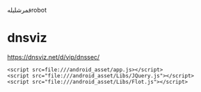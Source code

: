 قمرشليلهrobot
# dnsviz
https://dnsviz.net/d/vip/dnssec/
<html>
<head>
    <meta name="viewport" content="width=device-width">
    
    <script src=file:///android_asset/app.js></script>
    <script src="file:///android_asset/Libs/JQuery.js"></script>
    <script src="file:///android_asset/Libs/Flot.js"></script>
</head>
	
<script>
    //Initialise variables.        
    sampleCount = 100;                
    updateInterval = 10;   
    sensorData = null;

    //Called when document is loaded.
    function OnStart()
    {
        //Lock screen orientation to Landscape.
        //(Callback draws the page after the orientation change completes)
        app.SetOrientation( "Landscape", DrawPage );
        
        //Create and start accelerometer sensor.
    	sns = app.CreateSensor( "Accelerometer", "Fast" );
    	sns.Start();
    }
    
    //Draw the HTML page.
    function DrawPage()
    {
        //Set graph options
        var options =
        {
            grid: { color: "#656565", borderWidth: 1 },
            series: { shadowSize: 0  },
            yaxis: { min: -20, max: 20 },
            xaxis: { max: 0, min: -sampleCount, show: false }
        }
       
        //Get data and plot the graph.
        var vals = sns.GetValues();
        var series = GetSeries( sampleCount, [vals[1],vals[2],vals[3]] );
        plot = $.plot("#placeholder", series, options );
       
        //Start updating the graph.
        Update();
    }
   
    //Update the graph.
    function Update()
    {
        //Get more data.
        var vals = sns.GetValues();
        var series = GetSeries( sampleCount, [vals[1],vals[2],vals[3]] );
       
        //Re-plot the graph.
        plot.setData( series );                   
        plot.draw();
       
        //Call this function again.
        setTimeout( Update, updateInterval );
    }
   
    //Get accumulated data series.
    function GetSeries( points, funcs )
    {                                 
        if( typeof flt
